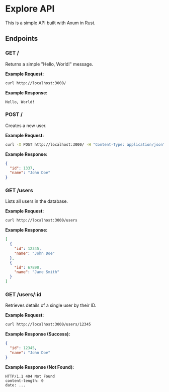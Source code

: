 # Explore API

This is a simple API built with Axum in Rust.

## Endpoints

### GET /

Returns a simple "Hello, World!" message.

**Example Request:**

```bash
curl http://localhost:3000/
```

**Example Response:**

```
Hello, World!
```

### POST /

Creates a new user.

**Example Request:**

```bash
curl -X POST http://localhost:3000/ -H "Content-Type: application/json" -d '{"name": "John Doe"}'
```

**Example Response:**

```json
{
  "id": 1337,
  "name": "John Doe"
}
```

### GET /users

Lists all users in the database.

**Example Request:**

```bash
curl http://localhost:3000/users
```

**Example Response:**

```json
[
  {
    "id": 12345,
    "name": "John Doe"
  },
  {
    "id": 67890,
    "name": "Jane Smith"
  }
]
```

### GET /users/:id

Retrieves details of a single user by their ID.

**Example Request:**

```bash
curl http://localhost:3000/users/12345
```

**Example Response (Success):**

```json
{
  "id": 12345,
  "name": "John Doe"
}
```

**Example Response (Not Found):**

```
HTTP/1.1 404 Not Found
content-length: 0
date: ...
```